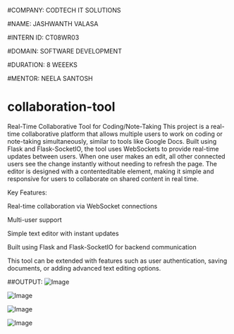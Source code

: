 #COMPANY: CODTECH IT SOLUTIONS 

#NAME: JASHWANTH VALASA 

#INTERN ID: CT08WR03 

#DOMAIN: SOFTWARE DEVELOPMENT 

#DURATION: 8 WEEEKS 

#MENTOR: NEELA SANTOSH


# collaboration-tool
Real-Time Collaborative Tool for Coding/Note-Taking
This project is a real-time collaborative platform that allows multiple users to work on coding or note-taking simultaneously, similar to tools like Google Docs. Built using Flask and Flask-SocketIO, the tool uses WebSockets to provide real-time updates between users. When one user makes an edit, all other connected users see the change instantly without needing to refresh the page. The editor is designed with a contenteditable element, making it simple and responsive for users to collaborate on shared content in real time.

Key Features:

Real-time collaboration via WebSocket connections

Multi-user support

Simple text editor with instant updates

Built using Flask and Flask-SocketIO for backend communication

This tool can be extended with features such as user authentication, saving documents, or adding advanced text editing options.

##OUTPUT:
![Image](https://github.com/user-attachments/assets/bc0052f0-f69a-48e1-86c5-dbb0dcc7958c)

![Image](https://github.com/user-attachments/assets/5523447e-dd0d-4b17-97bb-39eb531860a9)

![Image](https://github.com/user-attachments/assets/7c99fdc9-0873-44cc-bc2c-b5da29ccdb23)

![Image](https://github.com/user-attachments/assets/c5de781a-a726-40d2-9b9c-250c6d51f2c3)
